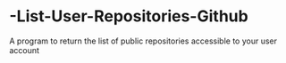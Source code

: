 # -List-User-Repositories-Github
A program to return the list of public repositories accessible to your user account
